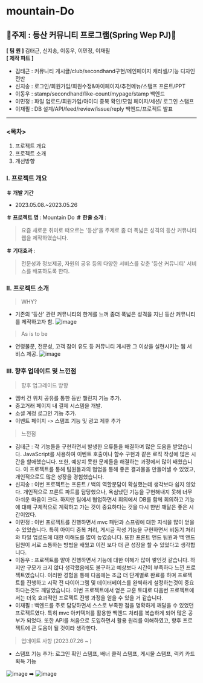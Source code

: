 # mountain-Do
## 🌄주제 : 등산 커뮤니티 프로그램(Spring Wep PJ)🍃
<strong> [ 팀 원 ] </strong>
김태근, 신지송, 이동우, 이민정, 이재필 <br>
<strong> [ 제작 파트 ] </strong> <br>
  * 김태근 : 커뮤니티 게시글/club/secondhand구현/메인페이지 캐러셀/기능 디자인 전반 <br>
  * 신지송 : 로그인/회원가입/회원수정&마이페이지/추천메뉴/스탬프 프론트/PPT <br>
  * 이동우 : stamp/secondhand/like-count/mypage/stamp 백엔드 <br>
  * 이민정 : 파일 업로드/회원가입/아이디 중복 확인/모임 페이지/세션/ 로그인 스탬프 <br>
  * 이재필 : DB 설계/API/feed/review/issue/reply 백엔드/프로젝트 발표 <br>
<hr> 

### <목차>
1. 프로젝트 개요
2. 프로젝트 소개
3. 개선방향

<h3>Ⅰ. 프로젝트 개요 </h3>

<strong> ＃ 개발 기간 </strong> <br>
- 2023.05.08.~2023.05.26

<strong> ＃ 프로젝트 명 </strong> : Mountain Do
<strong> ＃ 한줄 소개</strong> : 
> 요즘 새로운 취미로 떠오르는 '등산'을 주제로 좀 더 폭넓은 성격의 등산 커뮤니티 웹을 제작하였습니다.

<strong> ＃ 기대효과</strong> : 
> 전문성과 정보제공, 자원의 공유 등의 다양한 서비스를 갖춘 '등산 커뮤니티' 서비스를 배포하도록 한다.

<h3> Ⅱ. 프로젝트 소개 </h3>

> WHY? 
 - 기존의 '등산' 관련 커뮤니티의 한계를 느껴 좀더 폭넓은 성격을 지닌 등산 커뮤니티를 제작하고자 함.
 ![image](https://github.com/mountain-Do/mountain-Do/assets/122096878/e531402e-3311-455a-9c79-03e1b7aa342b)

> As is to be
  - 연령불문, 전문성, 고객 참여 유도 등 커뮤니티 게시판 그 이상을 실현시키는 웹 서비스 제공.
  ![image](https://github.com/mountain-Do/mountain-Do/assets/122096878/75469a2c-ace2-46b8-9a02-b8b6e3fdf861)
 
  
<h3> III. 향후 업데이트 및 느낀점 </h3>  
  
 > 향후 업그레이드 방향
  - 멤버 건 위치 공유를 통한 등반 챌린지 기능 추가.
  - 중고거래 페이지 내 결제 시스템을 개발.
  - 소셜 계정 로그인 기능 추가.
  - 이벤트 페이지 -> 스탬프 기능 및 광고 제휴 추가

> 느낀점
  - 김태근 : 각 기능들을 구현하면서 발생한 오류들을 해결하며 많은 도움을 받았습니다. JavaScript를 사용하여 이벤트 호출이나 함수 구현과 같은 로직 작성에 많은 시간을 할애했습니다. 또한, 예상치 못한 문제들을 해결하는 과정에서 많이 배웠습니다. 이 프로젝트를 통해 팀원들과의 협업을 통해 좋은 결과물을 만들어낼 수 있었고, 개인적으로도 많은 성장을 경험했습니다.
  - 신지송 : 이번 프로젝트는 프론트 / 백의 역할분담이 확실했는데 생각보다 쉽지 않았다. 개인적으로 프론트 파트를 담당했으나, 욕심냈던 기능을 구현해내지 못해 너무 아쉬운 마음이 크다. 하지만 팀에서 협업하면서 회의에서 DB를 함께 회의하고 기능에 대해 구체적으로 계획하고 가는 것이 중요하다는 것을 다시 한번 깨달은 좋은 시간이었다.
  - 이민정 : 이번 프로젝트를 진행하면서 mvc 패턴과 스프링에 대한 지식을 많이 얻을 수 있었습니다. 특히 아이디 중복 처리, 게시글 작성 기능을 구현하면서 비동기 처리와 파일 업로드에 대한 이해도를 많이 높였습니다. 또한 프론트 앤드 팀원과 백 앤드 팀원이 서로 소통하는 방법을 배웠고
이전 보다 더 큰 성장을 할 수 있었다고 생각합니다.
  - 이동우 : 프로젝트를 맡아 진행하면서 기능에 대한 이해가 많이 쌓인것 같습니다. 하지만 규모가 크지 않다 생각했음에도 불구하고 예상보다 시간이 부족하다 느낀 프로젝트였습니다. 이러한 경험을 통해 다음에는 조금 더 단계별로 완료를 하며 프로젝트를 진행하고 시작 전 다이어그램 및 데이터베이스를 완벽하게 설정하는것이 중요하다는것도 깨달았습니다. 이번 프로젝트에서 얻은 교훈 토대로 다음번 프로젝트에서는 더욱 효과적인 프로젝트 진행 과정을 얻을 수 있을 거 같습니다.
  - 이재필 : 백엔드를 주로 담당하면서 스스로 부족한 점을 명확하게 깨달을 수 있었던 프로젝트였다. 특히 mvc 아키텍처를 활용한 백엔드 처리를 복습하게 되어 많은 공부가 되었다. 또한 API를
처음으로 도입하면서 활용 원리를 이해하였고, 향후 프로젝트에 큰 도움이 될 것이라 생각한다.

> 업데이트 사항 (2023.07.26 ~ )
 - 스탬프 기능 추가: 로그인 확인 스탬프, 배너 클릭 스탬프, 게시물 스탬프, 럭키 카드 획득 기능

 ![image](https://github.com/emilywin825/emilywin825/assets/102593109/d1ffd67a-677e-46a8-8b30-a9de506b4870) ➡️
![image](https://github.com/emilywin825/emilywin825/assets/102593109/0d4b53ef-b28b-41c7-ac76-6ae270b40d4f)


